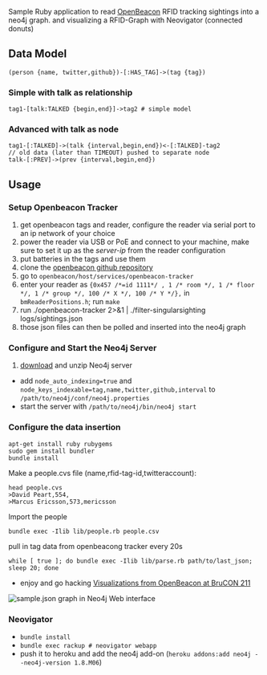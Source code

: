 Sample Ruby application to read [OpenBeacon](http://www.openbeacon.org) RFID tracking sightings into a neo4j graph.
and visualizing a RFID-Graph with Neovigator (connected donuts)

## Data Model

    (person {name, twitter,github})-[:HAS_TAG]->(tag {tag})

### Simple with talk as relationship

    tag1-[talk:TALKED {begin,end}]->tag2 # simple model

### Advanced with talk as node

    tag1-[:TALKED]->(talk {interval,begin,end})<-[:TALKED]-tag2
    // old data (later than TIMEOUT) pushed to separate node
    talk-[:PREV]->(prev {interval,begin,end})

## Usage

### Setup Openbeacon Tracker

1. get openbeacon tags and reader, configure the reader via serial port to an ip network of your choice
2. power the reader via USB or PoE and connect to your machine, make sure to set it up as the _server-ip_ from the reader configuration
3. put batteries in the tags and use them
4. clone the [openbeacon github repository](https://github.com/meriac/openbeacon) 
5. go to `openbeacon/host/services/openbeacon-tracker`
5. enter your reader as `{0x457 /*=id 1111*/ , 1 /* room */, 1 /* floor */, 1 /* group */, 100 /* X */, 100 /* Y */},` in `bmReaderPositions.h`; run `make`
6. run ./openbeacon-tracker 2>&1 | ./filter-singularsighting logs/sightings.json
7. those json files can then be polled and inserted into the neo4j graph

### Configure and Start the Neo4j Server

1. [download](http://neo4j.org/download) and unzip Neo4j server
* add `node_auto_indexing=true` and `node_keys_indexable=tag,name,twitter,github,interval` to `/path/to/neo4j/conf/neo4j.properties`
* start the server with `/path/to/neo4j/bin/neo4j start`

### Configure the data insertion
    apt-get install ruby rubygems
    sudo gem install bundler
    bundle install

Make a people.cvs file (name,rfid-tag-id,twitteraccount):

    head people.cvs
    >David Peart,554,
    >Marcus Ericsson,573,mericsson
    
Import the people

    bundle exec -Ilib lib/people.rb people.csv

pull in tag data from openbeacong tracker every 20s

    while [ true ]; do bundle exec -Ilib lib/parse.rb path/to/last_json; sleep 20; done

* enjoy and go hacking [Visualizations from OpenBeacon at BruCON 211](http://www.openbeacon.org/BruCON_2011)

![sample.json graph in Neo4j Web interface](https://img.skitch.com/20120811-qqy4m5j8r8h6u3jtn64535hbaq.gif)

### Neovigator

* `bundle install`
* `bundle exec rackup # neovigator webapp`
* push it to heroku and add the neo4j add-on (`heroku addons:add neo4j --neo4j-version 1.8.M06`)